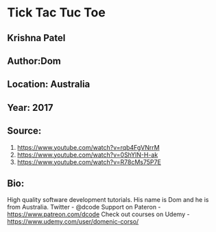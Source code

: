 # Tick Tac Tuc Toe
## Krishna Patel
## Author:Dom
## Location: Australia
## Year: 2017
## Source: 
1. https://www.youtube.com/watch?v=rqb4FgVNrrM
2. https://www.youtube.com/watch?v=0ShYlN-H-ak
3. https://www.youtube.com/watch?v=R78cMs75P7E
## Bio:  
High quality software development tutorials. His name is Dom and he is from Australia.
Twitter - @dcode
Support on Pateron - https://www.patreon.com/dcode
Check out courses on Udemy - https://www.udemy.com/user/domenic-corso/